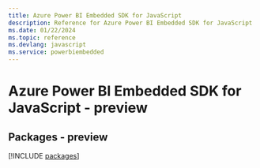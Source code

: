 ```yaml
---
title: Azure Power BI Embedded SDK for JavaScript
description: Reference for Azure Power BI Embedded SDK for JavaScript
ms.date: 01/22/2024
ms.topic: reference
ms.devlang: javascript
ms.service: powerbiembedded
---
```

# Azure Power BI Embedded SDK for JavaScript - preview
## Packages - preview
[!INCLUDE [packages](power-bi-embedded-index.md)]